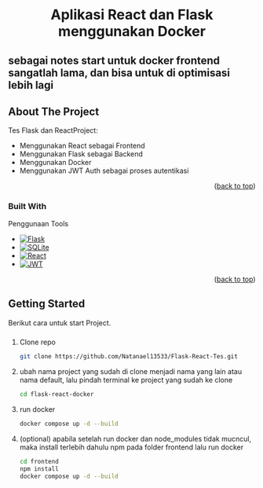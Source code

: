 <!-- Improved compatibility of back to top link: See: https://github.com/othneildrew/Best-README-Template/pull/73 -->
<a id="readme-top"></a>
<!--
*** Thanks for checking out the Best-README-Template. If you have a suggestion
*** that would make this better, please fork the repo and create a pull request
*** or simply open an issue with the tag "enhancement".
*** Don't forget to give the project a star!
*** Thanks again! Now go create something AMAZING! :D
-->



<!-- PROJECT SHIELDS -->
<!--
*** I'm using markdown "reference style" links for readability.
*** Reference links are enclosed in brackets [ ] instead of parentheses ( ).
*** See the bottom of this document for the declaration of the reference variables
*** for contributors-url, forks-url, etc. This is an optional, concise syntax you may use.
*** https://www.markdownguide.org/basic-syntax/#reference-style-links
-->

<!-- PROJECT LOGO -->
<br />
<div align="center">
  <h1 align="center">Aplikasi React dan Flask menggunakan Docker</h1>
</div>

## sebagai notes start untuk docker frontend sangatlah lama, dan bisa untuk di optimisasi lebih lagi 

<!-- ABOUT THE PROJECT -->
## About The Project
Tes Flask dan ReactProject:
* Menggunakan React sebagai Frontend
* Menggunakan Flask sebagai Backend
* Menggunakan Docker 
* Menggunakan JWT Auth sebagai proses autentikasi

<p align="right">(<a href="#readme-top">back to top</a>)</p>

### Built With

Penggunaan Tools

* [![Flask][Flask]][Flask-url]
* [![SQLite][SQLite]][SQLite-url]
* [![React][React]][React-url]
* [![JWT][JWT]][JWT-url]

<p align="right">(<a href="#readme-top">back to top</a>)</p>

<!-- GETTING STARTED -->
## Getting Started

Berikut cara untuk start Project.

### 

1. Clone repo 
   ```sh
   git clone https://github.com/Natanael13533/Flask-React-Tes.git
   ```
2. ubah nama project yang sudah di clone menjadi nama yang lain atau nama default, lalu pindah terminal ke project yang sudah ke clone
   ```sh
   cd flask-react-docker
   ```
3. run docker
   ```sh
   docker compose up -d --build
   ```
4. (optional) apabila setelah run docker dan node_modules tidak mucncul, maka install terlebih dahulu npm pada folder frontend lalu run docker
   ```sh
   cd frontend
   npm install
   docker compose up -d --build
   ```

<!-- MARKDOWN LINKS & IMAGES -->
<!-- https://www.markdownguide.org/basic-syntax/#reference-style-links -->
[Flask]: https://img.shields.io/badge/Flask-000000?style=for-the-badge&logo=Flask&logoColor=white
[Flask-url]: https://flask.palletsprojects.com/en/stable/
[SQLite]: https://img.shields.io/badge/SQLite-07405E?style=flat&compact=true&logo=sqlite&logoColor=white
[SQLite-url]: https://sqlite.org/
[React]: https://img.shields.io/badge/-ReactJs-61DAFB?logo=react&logoColor=white&style=for-the-badge
[React-url]: https://react.dev/
[JWT]: https://img.shields.io/badge/JWT-black?style=plastic&logo=JSON%20web%20tokens
[JWT-url]: https://jwt-auth.readthedocs.io/en/develop/

